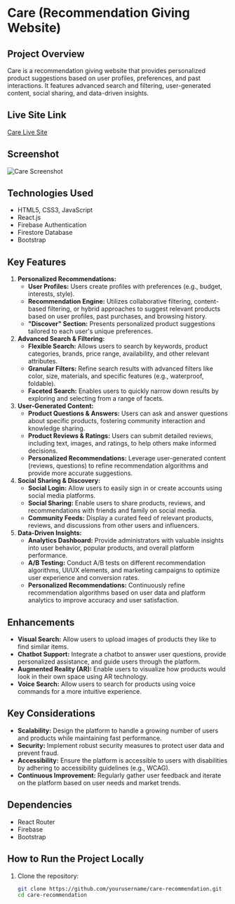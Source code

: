 # Care (Recommendation Giving Website)

## Project Overview
Care is a recommendation giving website that provides personalized product suggestions based on user profiles, preferences, and past interactions. It features advanced search and filtering, user-generated content, social sharing, and data-driven insights.

## Live Site Link
[Care Live Site]()

## Screenshot
![Care Screenshot](https://i.ibb.co.com/bgx1wMrZ/Screenshot-2025-02-11-014359.png)

## Technologies Used
- HTML5, CSS3, JavaScript
- React.js
- Firebase Authentication
- Firestore Database
- Bootstrap

## Key Features
1. **Personalized Recommendations:**
   - **User Profiles:** Users create profiles with preferences (e.g., budget, interests, style).
   - **Recommendation Engine:** Utilizes collaborative filtering, content-based filtering, or hybrid approaches to suggest relevant products based on user profiles, past purchases, and browsing history.
   - **"Discover" Section:** Presents personalized product suggestions tailored to each user's unique preferences.
2. **Advanced Search & Filtering:**
   - **Flexible Search:** Allows users to search by keywords, product categories, brands, price range, availability, and other relevant attributes.
   - **Granular Filters:** Refine search results with advanced filters like color, size, materials, and specific features (e.g., waterproof, foldable).
   - **Faceted Search:** Enables users to quickly narrow down results by exploring and selecting from a range of facets.
3. **User-Generated Content:**
   - **Product Questions & Answers:** Users can ask and answer questions about specific products, fostering community interaction and knowledge sharing.
   - **Product Reviews & Ratings:** Users can submit detailed reviews, including text, images, and ratings, to help others make informed decisions.
   - **Personalized Recommendations:** Leverage user-generated content (reviews, questions) to refine recommendation algorithms and provide more accurate suggestions.
4. **Social Sharing & Discovery:**
   - **Social Login:** Allow users to easily sign in or create accounts using social media platforms.
   - **Social Sharing:** Enable users to share products, reviews, and recommendations with friends and family on social media.
   - **Community Feeds:** Display a curated feed of relevant products, reviews, and discussions from other users and influencers.
5. **Data-Driven Insights:**
   - **Analytics Dashboard:** Provide administrators with valuable insights into user behavior, popular products, and overall platform performance.
   - **A/B Testing:** Conduct A/B tests on different recommendation algorithms, UI/UX elements, and marketing campaigns to optimize user experience and conversion rates.
   - **Personalized Recommendations:** Continuously refine recommendation algorithms based on user data and platform analytics to improve accuracy and user satisfaction.

## Enhancements
- **Visual Search:** Allow users to upload images of products they like to find similar items.
- **Chatbot Support:** Integrate a chatbot to answer user questions, provide personalized assistance, and guide users through the platform.
- **Augmented Reality (AR):** Enable users to visualize how products would look in their own space using AR technology.
- **Voice Search:** Allow users to search for products using voice commands for a more intuitive experience.

## Key Considerations
- **Scalability:** Design the platform to handle a growing number of users and products while maintaining fast performance.
- **Security:** Implement robust security measures to protect user data and prevent fraud.
- **Accessibility:** Ensure the platform is accessible to users with disabilities by adhering to accessibility guidelines (e.g., WCAG).
- **Continuous Improvement:** Regularly gather user feedback and iterate on the platform based on user needs and market trends.

## Dependencies
- React Router
- Firebase
- Bootstrap

## How to Run the Project Locally
1. Clone the repository:
   ```bash
   git clone https://github.com/yourusername/care-recommendation.git
   cd care-recommendation